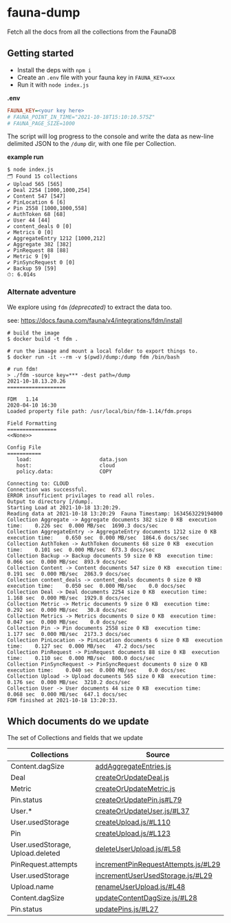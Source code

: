 # fauna-dump

Fetch all the docs from all the collections from the FaunaDB

## Getting started

- Install the deps with `npm i`
- Create an `.env` file with your fauna key in `FAUNA_KEY=xxx`
- Run it with `node index.js`

**.env**
```ini
FAUNA_KEY=<your key here>
# FAUNA_POINT_IN_TIME="2021-10-18T15:10:10.575Z"
# FAUNA_PAGE_SIZE=1000
```

The script will log progress to the console and write the data as new-line delimited JSON to the `/dump` dir, with one file per Collection.

**example run**
```console
$ node index.js
🗂 Found 15 collections
✔ Upload 565 [565]
✔ Deal 2254 [1000,1000,254]
✔ Content 547 [547]
✔ PinLocation 6 [6]
✔ Pin 2558 [1000,1000,558]
✔ AuthToken 68 [68]
✔ User 44 [44]
✔ content_deals 0 [0]
✔ Metrics 0 [0]
✔ AggregateEntry 1212 [1000,212]
✔ Aggregate 382 [382]
✔ PinRequest 88 [88]
✔ Metric 9 [9]
✔ PinSyncRequest 0 [0]
✔ Backup 59 [59]
⏱: 6.014s
```

### Alternate adventure

We explore using `fdm` _(deprecated)_ to extract the data too.

see: https://docs.fauna.com/fauna/v4/integrations/fdm/install

```console
# build the image
$ docker build -t fdm .

# run the imaage and mount a local folder to export things to.
$ docker run -it --rm -v $(pwd)/dump:/dump fdm /bin/bash

# run fdm!
> ./fdm -source key=*** -dest path=/dump
2021-10-18.13.20.26
===================

FDM   1.14
2020-04-10 16:30
Loaded property file path: /usr/local/bin/fdm-1.14/fdm.props

Field Formatting
================
<<None>>

Config File
===========
   load:                      data.json
   host:                      cloud
   policy.data:               COPY

Connecting to: CLOUD
Connection was successful.
ERROR insufficient privilages to read all roles.
Output to directory [/dump].
Starting Load at 2021-10-18 13:20:29.
Reading data at 2021-10-18 13:20:29  Fauna Timestamp: 1634563229194000
Collection Aggregate -> Aggregate documents 382 size 0 KB  execution time:    0.226 sec  0.000 MB/sec  1690.3 docs/sec
Collection AggregateEntry -> AggregateEntry documents 1212 size 0 KB  execution time:    0.650 sec  0.000 MB/sec  1864.6 docs/sec
Collection AuthToken -> AuthToken documents 68 size 0 KB  execution time:    0.101 sec  0.000 MB/sec  673.3 docs/sec
Collection Backup -> Backup documents 59 size 0 KB  execution time:    0.066 sec  0.000 MB/sec  893.9 docs/sec
Collection Content -> Content documents 547 size 0 KB  execution time:    0.191 sec  0.000 MB/sec  2863.9 docs/sec
Collection content_deals -> content_deals documents 0 size 0 KB  execution time:    0.050 sec  0.000 MB/sec    0.0 docs/sec
Collection Deal -> Deal documents 2254 size 0 KB  execution time:    1.168 sec  0.000 MB/sec  1929.8 docs/sec
Collection Metric -> Metric documents 9 size 0 KB  execution time:    0.292 sec  0.000 MB/sec   30.8 docs/sec
Collection Metrics -> Metrics documents 0 size 0 KB  execution time:    0.047 sec  0.000 MB/sec    0.0 docs/sec
Collection Pin -> Pin documents 2558 size 0 KB  execution time:    1.177 sec  0.000 MB/sec  2173.3 docs/sec
Collection PinLocation -> PinLocation documents 6 size 0 KB  execution time:    0.127 sec  0.000 MB/sec   47.2 docs/sec
Collection PinRequest -> PinRequest documents 88 size 0 KB  execution time:    0.110 sec  0.000 MB/sec  800.0 docs/sec
Collection PinSyncRequest -> PinSyncRequest documents 0 size 0 KB  execution time:    0.040 sec  0.000 MB/sec    0.0 docs/sec
Collection Upload -> Upload documents 565 size 0 KB  execution time:    0.176 sec  0.000 MB/sec  3210.2 docs/sec
Collection User -> User documents 44 size 0 KB  execution time:    0.068 sec  0.000 MB/sec  647.1 docs/sec
FDM finished at 2021-10-18 13:20:33.
```


## Which documents do we update

The set of Collections and fields that we update

| Collections      | Source
|-----------------|-----------------------
| Content.dagSize | [addAggregateEntries.js](https://github.com/web3-storage/web3.storage/blob/main/packages/db/fauna/resources/Function/addAggregateEntries.js/#L71)
| Deal            | [createOrUpdateDeal.js](https://github.com/web3-storage/web3.storage/blob/main/packages/db/fauna/resources/Function/createOrUpdateDeal.js)
| Metric          | [createOrUpdateMetric.js](https://github.com/web3-storage/web3.storage/blob/main/packages/db/fauna/resources/Function/createOrUpdateMetric.js/#L43)
| Pin.status      | [createOrUpdatePin.js#L79](https://github.com/web3-storage/web3.storage/blob/main/packages/db/fauna/resources/Function/createOrUpdatePin.js#L79)
| User.*          | [createOrUpdateUser.js/#L37](https://github.com/web3-storage/web3.storage/blob/main/packages/db/fauna/resources/Function/createOrUpdateUser.js/#L37)
| User.usedStorage | [createUpload.js/#L110](https://github.com/web3-storage/web3.storage/blob/main/packages/db/fauna/resources/Function/createUpload.js/#L110)
| Pin             | [createUpload.js/#L123](https://github.com/web3-storage/web3.storage/blob/main/packages/db/fauna/resources/Function/createUpload.js/#L123)
| User.usedStorage, Upload.deleted | [deleteUserUpload.js/#L58](https://github.com/web3-storage/web3.storage/blob/main/packages/db/fauna/resources/Function/deleteUserUpload.js/#L58)
| PinRequest.attempts | [incrementPinRequestAttempts.js/#L29](https://github.com/web3-storage/web3.storage/blob/main/packages/db/fauna/resources/Function/incrementPinRequestAttempts.js/#L29)
| User.usedStorage | [incrementUserUsedStorage.js/#L29](https://github.com/web3-storage/web3.storage/blob/main/packages/db/fauna/resources/Function/incrementUserUsedStorage.js/#L29)
| Upload.name | [renameUserUpload.js/#L48](https://github.com/web3-storage/web3.storage/blob/main/packages/db/fauna/resources/Function/renameUserUpload.js/#L48)
| Content.dagSize | [updateContentDagSize.js/#L28](https://github.com/web3-storage/web3.storage/blob/main/packages/db/fauna/resources/Function/updateContentDagSize.js/#L28)
| Pin.status | [updatePins.js/#L27](https://github.com/web3-storage/web3.storage/blob/main/packages/db/fauna/resources/Function/updatePins.js/#L27)

